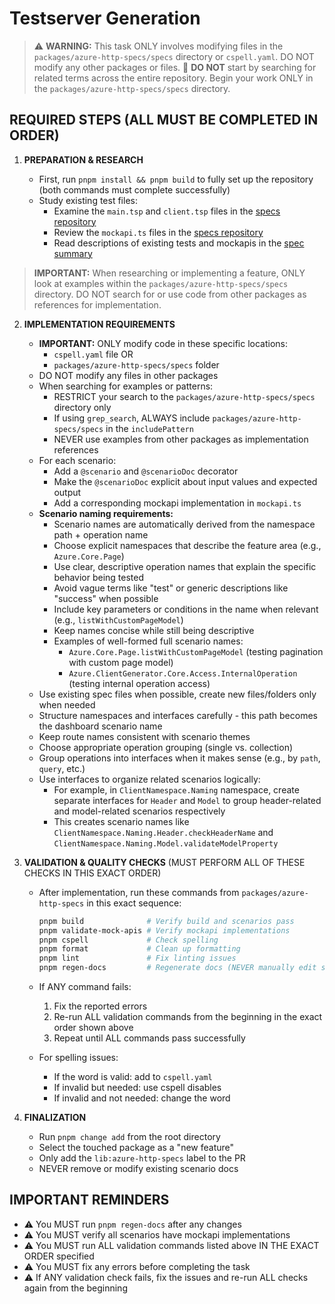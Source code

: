 # Testserver Generation

> ⚠️ **WARNING:** This task ONLY involves modifying files in the `packages/azure-http-specs/specs` directory or `cspell.yaml`. DO NOT modify any other packages or files.
> 🚫 **DO NOT** start by searching for related terms across the entire repository. Begin your work ONLY in the `packages/azure-http-specs/specs` directory.

## REQUIRED STEPS (ALL MUST BE COMPLETED IN ORDER)

1. **PREPARATION & RESEARCH**

   - First, run `pnpm install && pnpm build` to fully set up the repository (both commands must complete successfully)
   - Study existing test files:
     - Examine the `main.tsp` and `client.tsp` files in the [specs repository][spector-tests]
     - Review the `mockapi.ts` files in the [specs repository][spector-tests]
     - Read descriptions of existing tests and mockapis in the [spec summary][spector-description]

> **IMPORTANT:** When researching or implementing a feature, ONLY look at examples within the `packages/azure-http-specs/specs` directory. DO NOT search for or use code from other packages as references for implementation.

2. **IMPLEMENTATION REQUIREMENTS**

   - **IMPORTANT:** ONLY modify code in these specific locations:
     - `cspell.yaml` file OR
     - `packages/azure-http-specs/specs` folder
   - DO NOT modify any files in other packages
   - When searching for examples or patterns:
     - RESTRICT your search to the `packages/azure-http-specs/specs` directory only
     - If using `grep_search`, ALWAYS include `packages/azure-http-specs/specs` in the `includePattern`
     - NEVER use examples from other packages as implementation references
   - For each scenario:
     - Add a `@scenario` and `@scenarioDoc` decorator
     - Make the `@scenarioDoc` explicit about input values and expected output
     - Add a corresponding mockapi implementation in `mockapi.ts`
   - **Scenario naming requirements:**
     - Scenario names are automatically derived from the namespace path + operation name
     - Choose explicit namespaces that describe the feature area (e.g., `Azure.Core.Page`)
     - Use clear, descriptive operation names that explain the specific behavior being tested
     - Avoid vague terms like "test" or generic descriptions like "success" when possible
     - Include key parameters or conditions in the name when relevant (e.g., `listWithCustomPageModel`)
     - Keep names concise while still being descriptive
     - Examples of well-formed full scenario names:
       - `Azure.Core.Page.listWithCustomPageModel` (testing pagination with custom page model)
       - `Azure.ClientGenerator.Core.Access.InternalOperation` (testing internal operation access)
   - Use existing spec files when possible, create new files/folders only when needed
   - Structure namespaces and interfaces carefully - this path becomes the dashboard scenario name
   - Keep route names consistent with scenario themes
   - Choose appropriate operation grouping (single vs. collection)
   - Group operations into interfaces when it makes sense (e.g., by `path`, `query`, etc.)
   - Use interfaces to organize related scenarios logically:
     - For example, in `ClientNamespace.Naming` namespace, create separate interfaces for `Header` and `Model`
       to group header-related and model-related scenarios respectively
     - This creates scenario names like `ClientNamespace.Naming.Header.checkHeaderName` and
       `ClientNamespace.Naming.Model.validateModelProperty`

3. **VALIDATION & QUALITY CHECKS** (MUST PERFORM ALL OF THESE CHECKS IN THIS EXACT ORDER)

   - After implementation, run these commands from `packages/azure-http-specs` in this exact sequence:

     ```bash
     pnpm build              # Verify build and scenarios pass
     pnpm validate-mock-apis # Verify mockapi implementations
     pnpm cspell             # Check spelling
     pnpm format             # Clean up formatting
     pnpm lint               # Fix linting issues
     pnpm regen-docs         # Regenerate docs (NEVER manually edit spec-summary.md)
     ```

   - If ANY command fails:
     1. Fix the reported errors
     2. Re-run ALL validation commands from the beginning in the exact order shown above
     3. Repeat until ALL commands pass successfully
   - For spelling issues:
     - If the word is valid: add to `cspell.yaml`
     - If invalid but needed: use cspell disables
     - If invalid and not needed: change the word

4. **FINALIZATION**
   - Run `pnpm change add` from the root directory
   - Select the touched package as a "new feature"
   - Only add the `lib:azure-http-specs` label to the PR
   - NEVER remove or modify existing scenario docs

## IMPORTANT REMINDERS

- ⚠️ You MUST run `pnpm regen-docs` after any changes
- ⚠️ You MUST verify all scenarios have mockapi implementations
- ⚠️ You MUST run ALL validation commands listed above IN THE EXACT ORDER specified
- ⚠️ You MUST fix any errors before completing the task
- ⚠️ If ANY validation check fails, fix the issues and re-run ALL checks again from the beginning

<!-- References -->

[spector-tests]: https://github.com/Azure/typespec-azure/tree/main/packages/azure-http-specs
[spector-description]: https://github.com/Azure/typespec-azure/blob/main/packages/azure-http-specs/spec-summary.md
